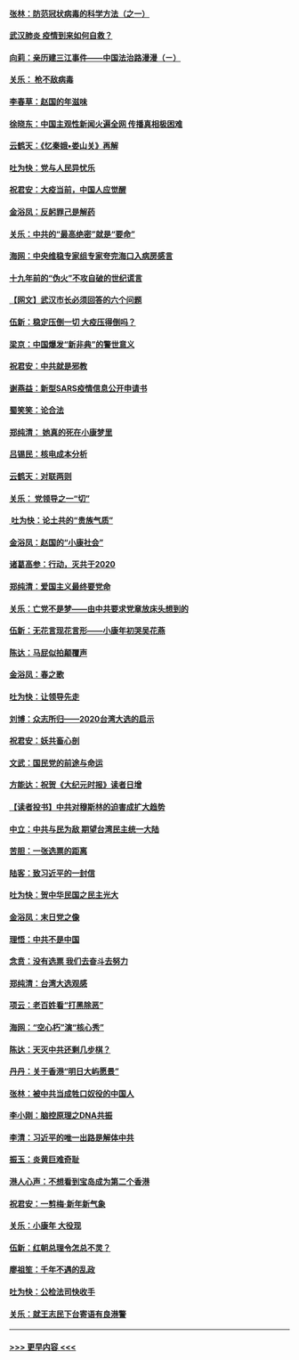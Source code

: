 #### [张林：防范冠状病毒的科学方法（之一）](../pages/nsc993/n11828618.md?t=01291022) 
#### [武汉肺炎 疫情到来如何自救？](../pages/nsc993/n11827632.md?t=01291022) 
#### [向莉：亲历建三江事件——中国法治路漫漫（ㄧ）](../pages/nsc993/n11827190.md?t=01291022) 
#### [关乐： 枪不敌病毒](../pages/nsc993/n11826746.md?t=01291022) 
#### [李春草：赵国的年滋味](../pages/nsc993/n11826321.md?t=01291022) 
#### [徐晓东：中国主观性新闻火遍全网 传播真相极困难](../pages/nsc993/n11826508.md?t=01291022) 
#### [云鹤天：《忆秦娥▪娄山关》再解](../pages/nsc993/n11824682.md?t=01291022) 
#### [吐为快：党与人民异忧乐](../pages/nsc993/n11824660.md?t=01291022) 
#### [祝君安：大疫当前，中国人应觉醒](../pages/nsc993/n11821946.md?t=01291022) 
#### [金浴凤：反躬罪己是解药](../pages/nsc993/n11820280.md?t=01291022) 
#### [关乐：中共的“最高绝密”就是“要命”](../pages/nsc993/n11816946.md?t=01291022) 
#### [海网：中央维稳专家组专家夸完海口入病房感言](../pages/nsc993/n11815138.md?t=01291022) 
#### [十九年前的“伪火”不攻自破的世纪谎言](../pages/nsc993/n11813238.md?t=01291022) 
#### [【网文】武汉市长必须回答的六个问题](../pages/nsc993/n11813848.md?t=01291022) 
#### [伍新：稳定压倒一切 大疫压得倒吗？](../pages/nsc993/n11812634.md?t=01291022) 
#### [梁京：中国爆发“新非典”的警世意义](../pages/nsc993/n11812554.md?t=01291022) 
#### [祝君安：中共就是邪教](../pages/nsc993/n11812431.md?t=01291022) 
#### [谢燕益：新型SARS疫情信息公开申请书](../pages/nsc993/n11808840.md?t=01291022) 
#### [蜀笑笑：论合法](../pages/nsc993/n11808064.md?t=01291022) 
#### [郑纯清： 她真的死在小康梦里](../pages/nsc993/n11806623.md?t=01291022) 
#### [吕锡民：核电成本分析](../pages/nsc993/n11806284.md?t=01291022) 
#### [云鹤天：对联两则](../pages/nsc993/n11805957.md?t=01291022) 
#### [关乐： 党领导之一“切”](../pages/nsc993/n11804505.md?t=01291022) 
#### [ 吐为快：论土共的“贵族气质”](../pages/nsc993/n11804490.md?t=01291022) 
#### [金浴凤：赵国的“小康社会”](../pages/nsc993/n11804452.md?t=01291022) 
#### [诸葛高参：行动，灭共于2020](../pages/nsc993/n11804120.md?t=01291022) 
#### [郑纯清：爱国主义最终要党命](../pages/nsc993/n11802197.md?t=01291022) 
#### [关乐：亡党不是梦——由中共要求党章放床头想到的](../pages/nsc993/n11802156.md?t=01291022) 
#### [伍新：无花言现花言形——小康年初哭吴花燕](../pages/nsc993/n11800044.md?t=01291022) 
#### [陈达：马屁似拍颠覆声](../pages/nsc993/n11800010.md?t=01291022) 
#### [金浴凤：春之歌](../pages/nsc993/n11797687.md?t=01291022) 
#### [吐为快：让领导先走](../pages/nsc993/n11797512.md?t=01291022) 
#### [刘博：众志所归——2020台湾大选的启示](../pages/nsc993/n11796878.md?t=01291022) 
#### [祝君安：妖共畜心剖](../pages/nsc993/n11794273.md?t=01291022) 
#### [文武：国民党的前途与命运](../pages/nsc993/n11794198.md?t=01291022) 
#### [方能达：祝贺《大纪元时报》读者日增](../pages/nsc993/n11793807.md?t=01291022) 
#### [【读者投书】中共对穆斯林的迫害成扩大趋势](../pages/nsc993/n11791371.md?t=01291022) 
#### [中立：中共与民为敌 期望台湾民主统一大陆](../pages/nsc993/n11790392.md?t=01291022) 
#### [苦胆：一张选票的距离](../pages/nsc993/n11788914.md?t=01291022) 
#### [陆客：致习近平的一封信](../pages/nsc993/n11788867.md?t=01291022) 
#### [吐为快：贺中华民国之民主光大](../pages/nsc993/n11788618.md?t=01291022) 
#### [金浴凤：末日党之像](../pages/nsc993/n11787475.md?t=01291022) 
#### [理悟：中共不是中国](../pages/nsc993/n11787463.md?t=01291022) 
#### [念贲：没有选票  我们去奋斗去努力](../pages/nsc993/n11787398.md?t=01291022) 
#### [郑纯清：台湾大选观感](../pages/nsc993/n11786210.md?t=01291022) 
#### [项云：老百姓看“打黑除恶”](../pages/nsc993/n11785398.md?t=01291022) 
#### [海网：“空心朽”演“核心秀”](../pages/nsc993/n11783874.md?t=01291022) 
#### [陈达：天灭中共还剩几步棋？](../pages/nsc993/n11783719.md?t=01291022) 
#### [丹丹：关于香港“明日大屿愿景”](../pages/nsc993/n11783273.md?t=01291022) 
#### [张林：被中共当成牲口奴役的中国人](../pages/nsc993/n11782397.md?t=01291022) 
#### [李小刚：脑控原理之DNA共振](../pages/nsc993/n11780962.md?t=01291022) 
#### [李清：习近平的唯一出路是解体中共](../pages/nsc993/n11780866.md?t=01291022) 
#### [振玉：炎黄巨难奇耻](../pages/nsc993/n11779632.md?t=01291022) 
#### [港人心声：不想看到宝岛成为第二个香港](../pages/nsc993/n11778817.md?t=01291022) 
#### [祝君安：一剪梅‧新年新气象](../pages/nsc993/n11776340.md?t=01291022) 
#### [关乐：小康年 大役现](../pages/nsc993/n11774213.md?t=01291022) 
#### [伍新：红朝总理令怎总不灵？](../pages/nsc993/n11770813.md?t=01291022) 
#### [廖祖笙：千年不遇的乱政](../pages/nsc993/n11770373.md?t=01291022) 
#### [吐为快：公检法司快收手](../pages/nsc993/n11770359.md?t=01291022) 
#### [关乐：就王志民下台寄语有良港警](../pages/nsc993/n11769903.md?t=01291022) 

----
#### [ >>> 更早内容 <<< ](../indexes/nsc993-earlier.md)
